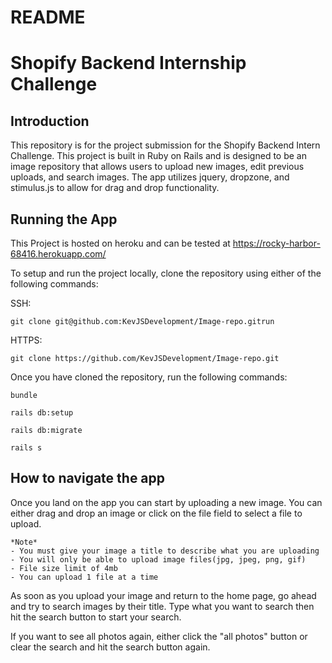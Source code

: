 # README

# Shopify Backend Internship Challenge
## Introduction
This repository is for the project submission for the Shopify Backend Intern Challenge. This project is built in Ruby on Rails and is designed to be an image repository that allows users to upload new images, edit previous uploads, and search images. The app utilizes jquery, dropzone, and stimulus.js to allow for drag and drop functionality.

## Running the App

This Project is hosted on heroku and can be tested at https://rocky-harbor-68416.herokuapp.com/

To setup and run the project locally, clone the repository using either of the following commands:

SSH: 

    git clone git@github.com:KevJSDevelopment/Image-repo.gitrun 

HTTPS:

    git clone https://github.com/KevJSDevelopment/Image-repo.git

Once you have cloned the repository, run the following commands: 

    bundle

    rails db:setup

    rails db:migrate

    rails s

## How to navigate the app
Once you land on the app you can start by uploading a new image. You can either drag and drop an image or click on the file field to select a file to upload. 

    *Note*
    - You must give your image a title to describe what you are uploading
    - You will only be able to upload image files(jpg, jpeg, png, gif)
    - File size limit of 4mb
    - You can upload 1 file at a time

As soon as you upload your image and return to the home page, go ahead and try to search images by their title. Type what you want to search then hit the search button to start your search. 

If you want to see all photos again, either click the "all photos" button or clear the search and hit the search button again.

